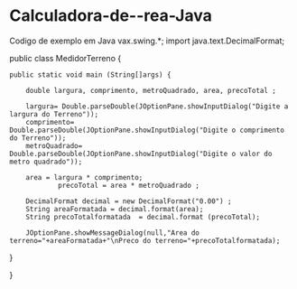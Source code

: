 # Calculadora-de--rea-Java
Codigo de exemplo em Java 
vax.swing.*;
import java.text.DecimalFormat;

public class MedidorTerreno {

    public static void main (String[]args) {

        double largura, comprimento, metroQuadrado, area, precoTotal ;

        largura= Double.parseDouble(JOptionPane.showInputDialog("Digite a largura do Terreno"));
        comprimento= Double.parseDouble(JOptionPane.showInputDialog("Digite o comprimento do Terreno"));
        metroQuadrado= Double.parseDouble(JOptionPane.showInputDialog("Digite o valor do metro quadrado"));

        area = largura * comprimento;
                precoTotal = area * metroQuadrado ;

        DecimalFormat decimal = new DecimalFormat("0.00") ;
        String areaFormatada = decimal.format(area);
        String precoTotalformatada  = decimal.format (precoTotal);

        JOptionPane.showMessageDialog(null,"Area do terreno="+areaFormatada+"\nPreco do terreno="+precoTotalformatada);

  }


}
